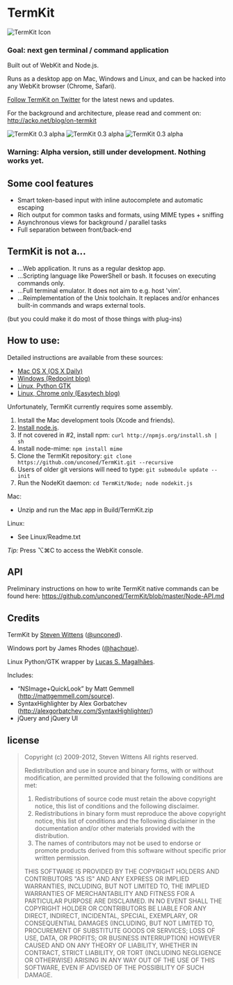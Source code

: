 # TermKit

![TermKit Icon](https://github.com/unconed/TermKit/raw/master/Illustrator/TermKit%20Icon%20128.png)

### Goal: next gen terminal / command application

Built out of WebKit and Node.js.

Runs as a desktop app on Mac, Windows and Linux, and can be hacked into any WebKit browser (Chrome, Safari).

[Follow TermKit on Twitter](https://twitter.com/TermKit) for the latest news and updates.

For the background and architecture, please read and comment on:
http://acko.net/blog/on-termkit

![TermKit 0.3 alpha](https://github.com/unconed/TermKit/raw/master/Mockups/Shot-0.3.png)
![TermKit 0.3 alpha](https://github.com/unconed/TermKit/raw/master/Mockups/Shot-Self-Commit.png)
![TermKit 0.3 alpha](https://github.com/unconed/TermKit/raw/master/Mockups/Shot-Highlight.png)

### Warning: Alpha version, still under development. Nothing works yet.

## Some cool features

* Smart token-based input with inline autocomplete and automatic escaping
* Rich output for common tasks and formats, using MIME types + sniffing
* Asynchronous views for background / parallel tasks
* Full separation between front/back-end

## TermKit is not a...
* ...Web application. It runs as a regular desktop app.
* ...Scripting language like PowerShell or bash. It focuses on executing commands only.
* ...Full terminal emulator. It does not aim to e.g. host 'vim'.
* ...Reimplementation of the Unix toolchain. It replaces and/or enhances built-in commands and wraps external tools.

(but you could make it do most of those things with plug-ins)

## How to use:

Detailed instructions are available from these sources:

* [Mac OS X (OS X Daily)](http://osxdaily.com/2011/05/19/termkit-terminal-reimagined-how-to-install/)
* [Windows (Redpoint blog)](http://blog.redpointsoftware.com.au/termkit/)
* [Linux, Python GTK](https://github.com/unconed/TermKit/tree/master/Linux)
* [Linux, Chrome only (Easytech blog)](http://blog.easytech.com.ar/2011/05/21/playing-with-termkit-with-chrome/)

Unfortunately, TermKit currently requires some assembly.

1. Install the Mac development tools (Xcode and friends).
2. [Install node.js](https://github.com/joyent/node/wiki/Installation).
3. If not covered in #2, install npm: `curl http://npmjs.org/install.sh | sh`
4. Install node-mime: `npm install mime`
5. Clone the TermKit repository: `git clone https://github.com/unconed/TermKit.git --recursive`
6. Users of older git versions will need to type: `git submodule update --init`
7. Run the NodeKit daemon: `cd TermKit/Node; node nodekit.js`

Mac:
* Unzip and run the Mac app in Build/TermKit.zip

Linux:
* See Linux/Readme.txt

*Tip:* Press ⌥⌘C to access the WebKit console.

## API

Preliminary instructions on how to write TermKit native commands can be found here:
https://github.com/unconed/TermKit/blob/master/Node-API.md

## Credits

TermKit by [Steven Wittens](http://acko.net) ([@unconed](https://twitter.com/unconed)).

Windows port by James Rhodes ([@hachque](https://twitter.com/hachque)).

Linux Python/GTK wrapper by [Lucas S. Magalhães](https://github.com/lucassmagal).

Includes:

* “NSImage+QuickLook” by Matt Gemmell (http://mattgemmell.com/source).
* SyntaxHighlighter by Alex Gorbatchev (http://alexgorbatchev.com/SyntaxHighlighter/)
* jQuery and jQuery UI

## license
> Copyright (c) 2009-2012, Steven Wittens
> All rights reserved.
>
> Redistribution and use in source and binary forms, with or without modification, are permitted provided that the following conditions are met:
> 1. Redistributions of source code must retain the above copyright notice, this list of conditions and the following disclaimer.
> 2. Redistributions in binary form must reproduce the above copyright notice, this list of conditions and the following disclaimer in the documentation and/or other materials provided with the distribution.
> 3. The names of contributors may not be used to endorse or promote products derived from this software without specific prior written permission.
>
> THIS SOFTWARE IS PROVIDED BY THE COPYRIGHT HOLDERS AND CONTRIBUTORS "AS IS" AND ANY EXPRESS OR IMPLIED WARRANTIES, INCLUDING, BUT NOT LIMITED TO, THE IMPLIED WARRANTIES OF MERCHANTABILITY AND FITNESS FOR A PARTICULAR PURPOSE ARE DISCLAIMED. IN NO EVENT SHALL THE COPYRIGHT HOLDER OR CONTRIBUTORS BE LIABLE FOR ANY DIRECT, INDIRECT, INCIDENTAL, SPECIAL, EXEMPLARY, OR CONSEQUENTIAL DAMAGES (INCLUDING, BUT NOT LIMITED TO, PROCUREMENT OF SUBSTITUTE GOODS OR SERVICES; LOSS OF USE, DATA, OR PROFITS; OR BUSINESS INTERRUPTION) HOWEVER CAUSED AND ON ANY THEORY OF LIABILITY, WHETHER IN CONTRACT, STRICT LIABILITY, OR TORT (INCLUDING NEGLIGENCE OR OTHERWISE) ARISING IN ANY WAY OUT OF THE USE OF THIS SOFTWARE, EVEN IF ADVISED OF THE POSSIBILITY OF SUCH DAMAGE.